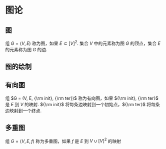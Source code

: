 # 图论

## 图

组 $G = (V, E)$ 称为图，如果 $E \subset [V]^2$. 集合 $V$ 中的元素称为图 $G$ 的顶点，集合 $E$ 的元素称为图 $G$ 的边.

## 图的绘制

## 有向图

组 $G = (V, E, {\rm init}, {\rm ter})$ 称为有向图，如果 ${\rm init}, {\rm ter}$ 是 $E$ 到 $V$ 的映射. ${\rm init}$ 将每条边映射到一个初始点，${\rm ter}$ 将每条边映射到一个终点.

## 多重图

组 $G = (V, E, f)$ 称为多重图，如果 $f$ 是 $E$ 到 $V \cup [V]^2$ 的映射